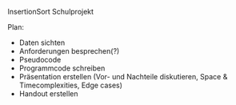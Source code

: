 InsertionSort Schulprojekt

Plan:

- Daten sichten
- Anforderungen besprechen(?)
- Pseudocode
- Programmcode schreiben
- Präsentation erstellen (Vor- und Nachteile diskutieren, Space & Timecomplexities, Edge cases)
- Handout erstellen
